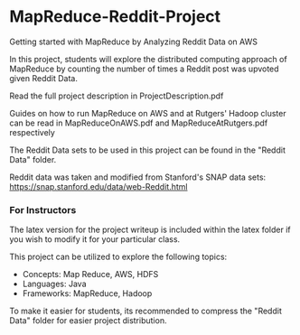 # MapReduce-Reddit-Project
Getting started with MapReduce by Analyzing Reddit Data on AWS

In this project, students will explore the distributed computing approach of MapReduce by counting the number of times a Reddit post was upvoted given Reddit Data.

Read the full project description in ProjectDescription.pdf

Guides on how to run MapReduce on AWS and at Rutgers' Hadoop cluster can be read in MapReduceOnAWS.pdf and MapReduceAtRutgers.pdf respectively

The Reddit Data sets to be used in this project can be found in the "Reddit Data" folder.

Reddit data was taken and modified from Stanford's SNAP data sets:
https://snap.stanford.edu/data/web-Reddit.html

### For Instructors
The latex version for the project writeup is included within the latex folder if you wish to modify it for your particular class. 

This project can be utilized to  explore the following topics: 
- Concepts: Map Reduce, AWS, HDFS
- Languages: Java
- Frameworks: MapReduce, Hadoop

To make it easier for students, its recommended to compress the "Reddit Data" folder for easier project distribution.
